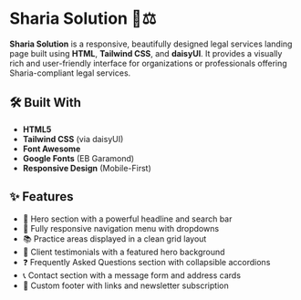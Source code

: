 # Sharia Solution 🌙⚖️

**Sharia Solution** is a responsive, beautifully designed legal services landing page built using **HTML**, **Tailwind CSS**, and **daisyUI**. It provides a visually rich and user-friendly interface for organizations or professionals offering Sharia-compliant legal services.

## 🛠️ Built With

- **HTML5**
- **Tailwind CSS** (via daisyUI)
- **Font Awesome**
- **Google Fonts** (EB Garamond)
- **Responsive Design** (Mobile-First)

## ✨ Features

- 🚀 Hero section with a powerful headline and search bar
- 🧭 Fully responsive navigation menu with dropdowns
- 📚 Practice areas displayed in a clean grid layout
- 💬 Client testimonials with a featured hero background
- ❓ Frequently Asked Questions section with collapsible accordions
- 📞 Contact section with a message form and address cards
- 🦶 Custom footer with links and newsletter subscription


